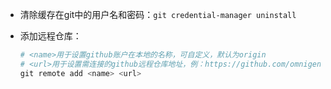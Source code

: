- 清除缓存在git中的用户名和密码：`git credential-manager uninstall`

- 添加远程仓库：

  ```python
  # <name>用于设置github账户在本地的名称，可自定义，默认为origin
  # <url>用于设置需连接的github远程仓库地址，例：https://github.com/omnigene/StudyNotes
  git remote add <name> <url>
  ````

  

  

